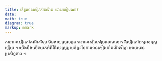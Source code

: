 ```yaml
---
title: តើគួរអានសៀវភៅគណិត ដោយរបៀបណា?
date: 
math: true
diagram: true
markup: mmark
---
```

ការអាន​សៀវភៅ​គណិតវិទ្យា មិនងាយស្រួល​ដូចការអាន​សៀវភៅប្រលោមលោក រឺសៀវភៅ​អក្សរសាស្ត្រ​ឡើយ ។ យើងនឹងលើកយក​អំពី​វិធីសាស្ត្រ​មួយ​ចំនួននៃការ​អានសៀវភៅ​គណិតវិទ្យា អោយមាន​ប្រសិទ្ធភាព ។ 

